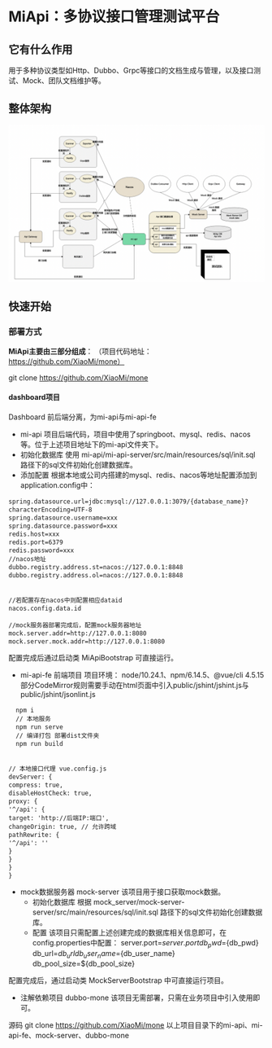 
# MiApi：多协议接口管理测试平台
## 它有什么作用
用于多种协议类型如Http、Dubbo、Grpc等接口的文档生成与管理，以及接口测试、Mock、团队文档维护等。
## 整体架构
![img.png](img.png)
## 快速开始
### 部署方式
**MiApi主要由三部分组成**：
（项目代码地址：https://github.com/XiaoMi/mone）

git clone https://github.com/XiaoMi/mone

####  dashboard项目
Dashboard 前后端分离，为mi-api与mi-api-fe
- mi-api
  项目后端代码，项目中使用了springboot、mysql、redis、nacos等。位于上述项目地址下的mi-api文件夹下。
- 初始化数据库
  使用 mi-api/mi-api-server/src/main/resources/sql/init.sql  路径下的sql文件初始化创建数据库。
- 添加配置
  根据本地或公司内搭建的mysql、redis、nacos等地址配置添加到application.config中：
```
spring.datasource.url=jdbc:mysql://127.0.0.1:3079/{database_name}?characterEncoding=UTF-8
spring.datasource.username=xxx
spring.datasource.password=xxx
redis.host=xxx
redis.port=6379
redis.password=xxx
//nacos地址
dubbo.registry.address.st=nacos://127.0.0.1:8848
dubbo.registry.address.ol=nacos://127.0.0.1:8848


//若配置存在nacos中则配置相应dataid
nacos.config.data.id

//mock服务器部署完成后，配置mock服务器地址
mock.server.addr=http://127.0.0.1:8080
mock.server.mock.addr=http://127.0.0.1:8080
```

配置完成后通过启动类 MiApiBootstrap 可直接运行。
- mi-api-fe  前端项目
项目环境： node/10.24.1、npm/6.14.5、@vue/cli 4.5.15
  部分CodeMirror规则需要手动在html页面中引入public/jshint/jshint.js与public/jshint/jsonlint.js
```  // 安装依赖
  npm i
  // 本地服务
  npm run serve
  // 编译打包 部署dist文件夹
  npm run build


// 本地接口代理 vue.config.js
devServer: {
compress: true,
disableHostCheck: true,
proxy: {
'^/api': {
target: 'http://后端IP:端口',
changeOrigin: true, // 允许跨域
pathRewrite: {
'^/api': ''
}
}
}
}
```
- mock数据服务器 mock-server
  该项目用于接口获取mock数据。
    - 初始化数据库
      根据 mock_server/mock-server-server/src/main/resources/sql/init.sql 路径下的sql文件初始化创建数据库。
    - 配置
      该项目只需配置上述创建完成的数据库相关信息即可，在config.properties中配置：
      server.port=${server.port}
      db_pwd=${db_pwd}
      db_url=${db_url}
      db_user_name=${db_user_name}
      db_pool_size=${db_pool_size}


配置完成后，通过启动类 MockServerBootstrap 中可直接运行项目。
- 注解依赖项目 dubbo-mone
  该项目无需部署，只需在业务项目中引入使用即可。

源码
git clone https://github.com/XiaoMi/mone
以上项目目录下的mi-api、mi-api-fe、mock-server、dubbo-mone